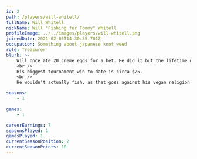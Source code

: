 ```yaml
---
id: 2
path: /players/will-whitell/
fullName: Will Whitell
nickName: Will "Fishing for Tommy" Whitell
profileImage: ../../images/players/will-whitell.png
joinedDate: 2021-02-05T14:30:35.701Z
occupation: Something about japanese knot weed
role: Treasurer
blurb: >-
    Will once ate 20 creme eggs for a bet. He did it but the lifetime diabetes after was "probably not worth the 2 quid".
    <br />
    His biggest tournament win to date is circa $25.
    <br />
    He wouldn't actually fish, as that goes against his vegan religion.

seasons:
    - 1

games:
    - 1

careerEarnings: 7
seasonsPlayed: 1
gamesPlayed: 1
currentSeasonPosition: 2
currentSeasonPoints: 10
---
```

